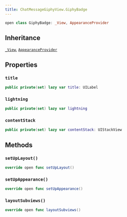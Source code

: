 ```yaml
---
title: ChatMessageGiphyView.GiphyBadge
---
```


``` swift
open class GiphyBadge: _View, AppearanceProvider 
```

## Inheritance

[`_View`](../../../common-views/_view), [`AppearanceProvider`](../../../utils/appearance-provider)

## Properties

### `title`

``` swift
public private(set) lazy var title: UILabel 
```

### `lightning`

``` swift
public private(set) lazy var lightning 
```

### `contentStack`

``` swift
public private(set) lazy var contentStack: UIStackView 
```

## Methods

### `setUpLayout()`

``` swift
override open func setUpLayout() 
```

### `setUpAppearance()`

``` swift
override open func setUpAppearance() 
```

### `layoutSubviews()`

``` swift
override open func layoutSubviews() 
```
